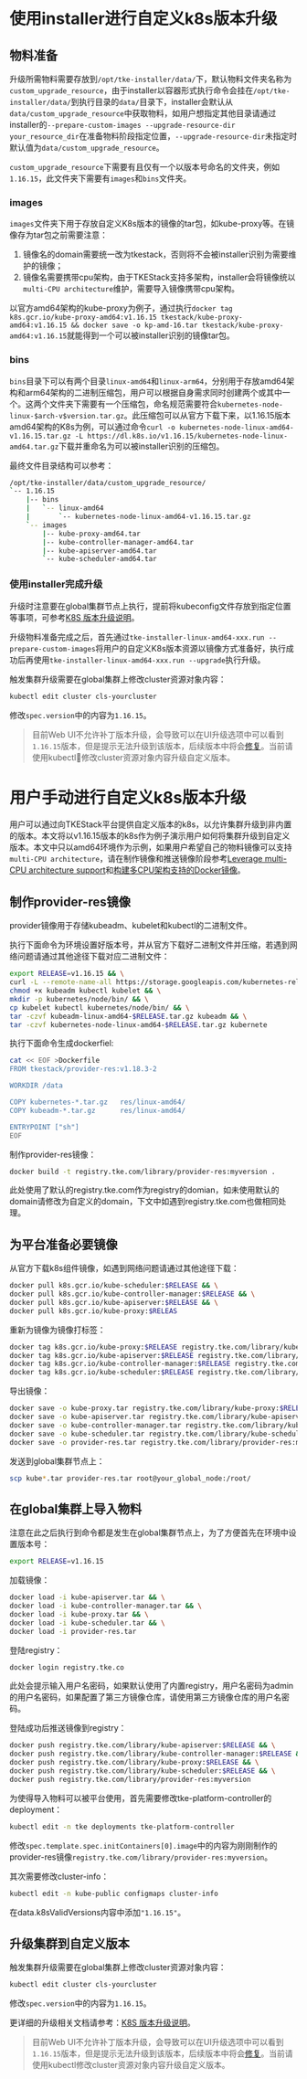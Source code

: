 # 使用installer进行自定义k8s版本升级

## 物料准备

升级所需物料需要存放到`/opt/tke-installer/data/`下，默认物料文件夹名称为`custom_upgrade_resource`，由于installer以容器形式执行命令会挂在`/opt/tke-installer/data/`到执行目录的`data/`目录下，installer会默认从`data/custom_upgrade_resource`中获取物料，如用户想指定其他目录请通过installer的`--prepare-custom-images --upgrade-resource-dir your_resource_dir`在准备物料阶段指定位置，`--upgrade-resource-dir`未指定时默认值为`data/custom_upgrade_resource`。

`custom_upgrade_resource`下需要有且仅有一个以版本号命名的文件夹，例如`1.16.15`，此文件夹下需要有`images`和`bins`文件夹。

### images

`images`文件夹下用于存放自定义K8s版本的镜像的tar包，如kube-proxy等。在镜像存为tar包之前需要注意：

1. 镜像名的domain需要统一改为tkestack，否则将不会被installer识别为需要维护的镜像；
2. 镜像名需要携带cpu架构，由于TKEStack支持多架构，installer会将镜像统以`multi-CPU architecture`维护，需要导入镜像携带cpu架构。

以官方amd64架构的kube-proxy为例子，通过执行`docker tag k8s.gcr.io/kube-proxy-amd64:v1.16.15 tkestack/kube-proxy-amd64:v1.16.15 && docker save -o kp-amd-16.tar tkestack/kube-proxy-amd64:v1.16.15`就能得到一个可以被installer识别的镜像tar包。

### bins

`bins`目录下可以有两个目录`linux-amd64`和`linux-arm64`，分别用于存放amd64架构和arm64架构的二进制压缩包，用户可以根据自身需求同时创建两个或其中一个。这两个文件夹下需要有一个压缩包，命名规范需要符合`kubernetes-node-linux-$arch-v$version.tar.gz`。此压缩包可以从官方下载下来，以1.16.15版本amd64架构的K8s为例，可以通过命令`curl -o kubernetes-node-linux-amd64-v1.16.15.tar.gz -L https://dl.k8s.io/v1.16.15/kubernetes-node-linux-amd64.tar.gz`下载并重命名为可以被installer识别的压缩包。

最终文件目录结构可以参考：

```sh
/opt/tke-installer/data/custom_upgrade_resource/
`-- 1.16.15
    |-- bins
    |   `-- linux-amd64
    |       `-- kubernetes-node-linux-amd64-v1.16.15.tar.gz
    `-- images
        |-- kube-proxy-amd64.tar
        |-- kube-controller-manager-amd64.tar
        |-- kube-apiserver-amd64.tar
        `-- kube-scheduler-amd64.tar
```

### 使用installer完成升级

升级时注意要在global集群节点上执行，提前将kubeconfig文件存放到指定位置等事项，可参考[K8S 版本升级说明](https://github.com/tkestack/tke/blob/master/docs/guide/zh-CN/best-practices/cluster-upgrade-guide.md)。

升级物料准备完成之后，首先通过`tke-installer-linux-amd64-xxx.run --prepare-custom-images`将用户的自定义K8s版本资源以镜像方式准备好，执行成功后再使用`tke-installer-linux-amd64-xxx.run --upgrade`执行升级。

触发集群升级需要在global集群上修改cluster资源对象内容：

```sh
kubectl edit cluster cls-yourcluster
```

修改`spec.version`中的内容为`1.16.15`。

> 目前Web UI不允许补丁版本升级，会导致可以在UI升级选项中可以看到`1.16.15`版本，但是提示无法升级到该版本，后续版本中将会[修复](https://github.com/tkestack/tke/issues/1020)。当前请使用kubectl修改cluster资源对象内容升级自定义版本。

# 用户手动进行自定义k8s版本升级

用户可以通过向TKEStack平台提供自定义版本的k8s，以允许集群升级到非内置的版本。本文将以v1.16.15版本的k8s作为例子演示用户如何将集群升级到自定义版本。本文中只以amd64环境作为示例，如果用户希望自己的物料镜像可以支持`multi-CPU architecture`，请在制作镜像和推送镜像阶段参考[Leverage multi-CPU architecture support](https://docs.docker.com/docker-for-mac/multi-arch/)和[构建多CPU架构支持的Docker镜像](https://blog.csdn.net/dev_csdn/article/details/79138424)。

## 制作provider-res镜像

provider镜像用于存储kubeadm、kubelet和kubectl的二进制文件。

执行下面命令为环境设置好版本号，并从官方下载好二进制文件并压缩，若遇到网络问题请通过其他途径下载对应二进制文件：

```sh
export RELEASE=v1.16.15 && \
curl -L --remote-name-all https://storage.googleapis.com/kubernetes-release/release/$RELEASE/bin/linux/amd64/{kubeadm,kubelet,kubectl} && \
chmod +x kubeadm kubectl kubelet && \
mkdir -p kubernetes/node/bin/ && \
cp kubelet kubectl kubernetes/node/bin/ && \
tar -czvf kubeadm-linux-amd64-$RELEASE.tar.gz kubeadm && \
tar -czvf kubernetes-node-linux-amd64-$RELEASE.tar.gz kubernete
```

执行下面命令生成dockerfiel:

```sh
cat << EOF >Dockerfile
FROM tkestack/provider-res:v1.18.3-2

WORKDIR /data

COPY kubernetes-*.tar.gz   res/linux-amd64/
COPY kubeadm-*.tar.gz      res/linux-amd64/

ENTRYPOINT ["sh"]
EOF
```

制作provider-res镜像：

```sh
docker build -t registry.tke.com/library/provider-res:myversion .
```

此处使用了默认的registry.tke.com作为registry的domian，如未使用默认的domain请修改为自定义的domain，下文中如遇到registry.tke.com也做相同处理。

## 为平台准备必要镜像

从官方下载k8s组件镜像，如遇到网络问题请通过其他途径下载：

```sh
docker pull k8s.gcr.io/kube-scheduler:$RELEASE && \
docker pull k8s.gcr.io/kube-controller-manager:$RELEASE && \
docker pull k8s.gcr.io/kube-apiserver:$RELEASE && \
docker pull k8s.gcr.io/kube-proxy:$RELEAS
```

重新为镜像为镜像打标签：

```sh
docker tag k8s.gcr.io/kube-proxy:$RELEASE registry.tke.com/library/kube-proxy:$RELEASE && \
docker tag k8s.gcr.io/kube-apiserver:$RELEASE registry.tke.com/library/kube-apiserver:$RELEASE && \
docker tag k8s.gcr.io/kube-controller-manager:$RELEASE registry.tke.com/library/kube-controller-manager:$RELEASE && \
docker tag k8s.gcr.io/kube-scheduler:$RELEASE registry.tke.com/library/kube-scheduler:$RELEASE
```

导出镜像：

```sh
docker save -o kube-proxy.tar registry.tke.com/library/kube-proxy:$RELEASE && \
docker save -o kube-apiserver.tar registry.tke.com/library/kube-apiserver:$RELEASE && \
docker save -o kube-controller-manager.tar registry.tke.com/library/kube-controller-manager:$RELEASE && \
docker save -o kube-scheduler.tar registry.tke.com/library/kube-scheduler:$RELEASE && \
docker save -o provider-res.tar registry.tke.com/library/provider-res:myversion
```

发送到global集群节点上：

```sh
scp kube*.tar provider-res.tar root@your_global_node:/root/
```

## 在global集群上导入物料

注意在此之后执行到命令都是发生在global集群节点上，为了方便首先在环境中设置版本号：

```sh
export RELEASE=v1.16.15
```

加载镜像：

```sh
docker load -i kube-apiserver.tar && \
docker load -i kube-controller-manager.tar && \
docker load -i kube-proxy.tar && \
docker load -i kube-scheduler.tar && \
docker load -i provider-res.tar
```

登陆registry：

```sh
docker login registry.tke.co
```

此处会提示输入用户名密码，如果默认使用了内置registry，用户名密码为admin的用户名密码，如果配置了第三方镜像仓库，请使用第三方镜像仓库的用户名密码。

登陆成功后推送镜像到registry：

```sh
docker push registry.tke.com/library/kube-apiserver:$RELEASE && \
docker push registry.tke.com/library/kube-controller-manager:$RELEASE && \
docker push registry.tke.com/library/kube-proxy:$RELEASE && \
docker push registry.tke.com/library/kube-scheduler:$RELEASE && \
docker push registry.tke.com/library/provider-res:myversion
```

为使得导入物料可以被平台使用，首先需要修改tke-platform-controller的deployment：

```sh
kubectl edit -n tke deployments tke-platform-controller
```

修改`spec.template.spec.initContainers[0].image`中的内容为刚刚制作的provider-res镜像`registry.tke.com/library/provider-res:myversion`。

其次需要修改cluster-info：

```sh
kubectl edit -n kube-public configmaps cluster-info
```

在data.k8sValidVersions内容中添加`"1.16.15"`。

## 升级集群到自定义版本

触发集群升级需要在global集群上修改cluster资源对象内容：

```sh
kubectl edit cluster cls-yourcluster
```

修改`spec.version`中的内容为`1.16.15`。

更详细的升级相关文档请参考：[K8S 版本升级说明](https://github.com/tkestack/tke/blob/master/docs/guide/zh-CN/best-practices/cluster-upgrade-guide.md)。

> 目前Web UI不允许补丁版本升级，会导致可以在UI升级选项中可以看到`1.16.15`版本，但是提示无法升级到该版本，后续版本中将会[修复](https://github.com/tkestack/tke/issues/1020)。当前请使用kubectl修改cluster资源对象内容升级自定义版本。
